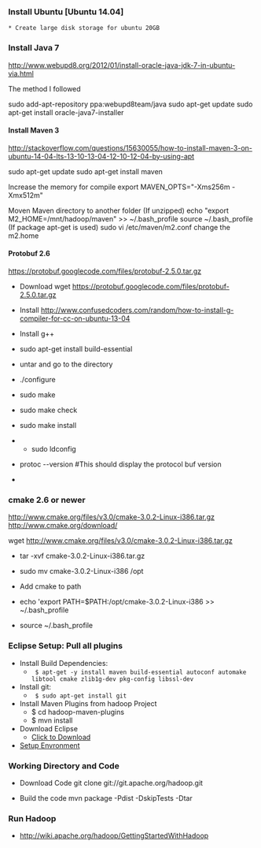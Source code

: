 ### Install Ubuntu [Ubuntu 14.04]
	* Create large disk storage for ubuntu 20GB

###  Install Java 7
http://www.webupd8.org/2012/01/install-oracle-java-jdk-7-in-ubuntu-via.html


The method I followed

sudo add-apt-repository ppa:webupd8team/java
sudo apt-get update
sudo apt-get install oracle-java7-installer


#### Install Maven 3
http://stackoverflow.com/questions/15630055/how-to-install-maven-3-on-ubuntu-14-04-lts-13-10-13-04-12-10-12-04-by-using-apt

sudo apt-get update
sudo apt-get install maven

Increase the memory for compile
export MAVEN_OPTS="-Xms256m -Xmx512m"

Moven Maven directory to another folder
(If unzipped)
echo "export M2_HOME=/mnt/hadoop/maven" >> ~/.bash_profile
source ~/.bash_profile
(If package apt-get is used)
 sudo vi /etc/maven/m2.conf
change the m2.home

#### Protobuf 2.6 
https://protobuf.googlecode.com/files/protobuf-2.5.0.tar.gz

- Download
wget https://protobuf.googlecode.com/files/protobuf-2.5.0.tar.gz

- Install
http://www.confusedcoders.com/random/how-to-install-g-compiler-for-cc-on-ubuntu-13-04
- Install g++
- sudo apt-get install build-essential
- untar and go to the directory
- ./configure
- sudo make
- sudo make check
- sudo make install
- - sudo ldconfig
- protoc --version #This should display the protocol buf version
- 
### cmake 2.6 or newer
http://www.cmake.org/files/v3.0/cmake-3.0.2-Linux-i386.tar.gz
http://www.cmake.org/download/

wget http://www.cmake.org/files/v3.0/cmake-3.0.2-Linux-i386.tar.gz

 - tar -xvf cmake-3.0.2-Linux-i386.tar.gz 
- sudo mv cmake-3.0.2-Linux-i386  /opt
- Add cmake to path

- echo 'export PATH=$PATH:/opt/cmake-3.0.2-Linux-i386 >> ~/.bash_profile
- source ~/.bash_profile

### Eclipse Setup: Pull all plugins
- Install Build Dependencies: 
  - <code> $ apt-get -y install maven build-essential autoconf automake libtool cmake zlib1g-dev pkg-config libssl-dev </code>
- Install git: 
  - <code> $ sudo apt-get install git </code>
- Install Maven Plugins from hadoop Project
   - $ cd hadoop-maven-plugins
   - $ mvn install 
- Download Eclipse
  - [Click to Download](http://www.eclipse.org/downloads/download.php?file=/technology/epp/downloads/release/helios/R/eclipse-java-helios-linux-gtk-x86_64.tar.gz)
- [Setup Envronment](http://wiki.apache.org/hadoop/EclipseEnvironment)

### Working Directory and Code

- Download Code
git clone git://git.apache.org/hadoop.git

- Build the code
mvn package -Pdist -DskipTests -Dtar


### Run Hadoop

- http://wiki.apache.org/hadoop/GettingStartedWithHadoop